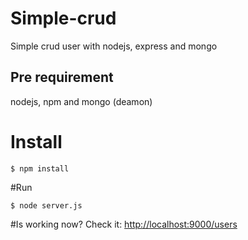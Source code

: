# Simple-crud
Simple crud user with nodejs, express and mongo
## Pre requirement
nodejs, npm and mongo (deamon)
# Install
```
$ npm install
```
#Run
```
$ node server.js
```
#Is working now?
Check it: [http://localhost:9000/users](http://localhost:9000/users)
